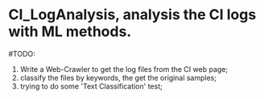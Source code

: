 # CI_LogAnalysis, analysis the CI logs with ML methods.


#TODO:
  1. Write a Web-Crawler to get the log files from the CI web page;
  2. classify the files by keywords, the get the original samples;
  3. trying to do some 'Text Classification' test;

